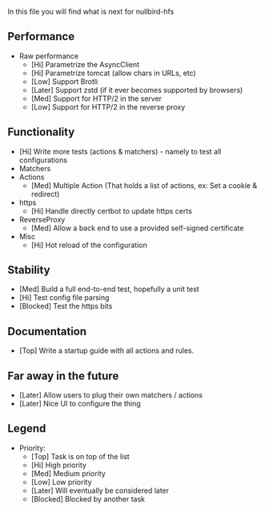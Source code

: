 In this file you will find what is next for nullbird-hfs

## Performance

* Raw performance
  * [Hi] Parametrize the AsyncClient
  * [Hi] Parametrize tomcat (allow chars in URLs, etc)
  * [Low] Support Brotli
  * [Later] Support zstd (if it ever becomes supported by browsers)
  * [Med] Support for HTTP/2 in the server
  * [Low] Support for HTTP/2 in the reverse proxy

## Functionality

* [Hi] Write more tests (actions & matchers) - namely to test all configurations
* Matchers
* Actions
  * [Med] Multiple Action (That holds a list of actions, ex: Set a cookie & redirect)
* https
  * [Hi] Handle directly certbot to update https certs
* ReverseProxy
  * [Med] Allow a back end to use a provided self-signed certificate
* Misc
  * [Hi] Hot reload of the configuration

## Stability

* [Med] Build a full end-to-end test, hopefully a unit test
* [Hi] Test config file parsing
* [Blocked] Test the https bits

## Documentation

* [Top] Write a startup guide with all actions and rules.

## Far away in the future

* [Later] Allow users to plug their own matchers / actions
* [Later] Nice UI to configure the thing

## Legend

* Priority:
  * [Top] Task is on top of the list
  * [Hi] High priority
  * [Med] Medium priority
  * [Low] Low priority
  * [Later] Will eventually be considered later
  * [Blocked] Blocked by another task
